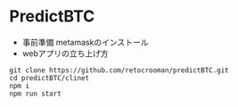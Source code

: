 # PredictBTC
- 事前準備
metamaskのインストール
- webアプリの立ち上げ方
```shell
git clone https://github.com/retocrooman/predictBTC.git
cd predictBTC/clinet
npm i
npm run start
```
